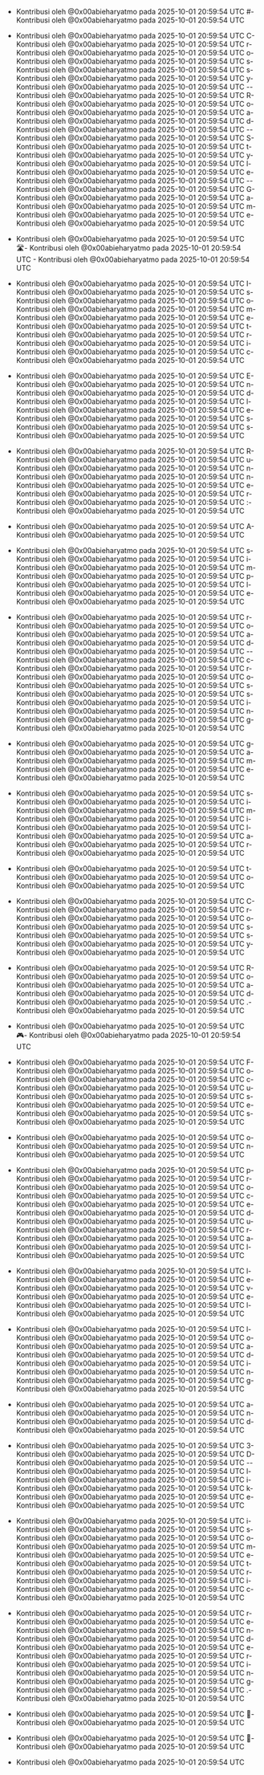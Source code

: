 - Kontribusi oleh @0x00abieharyatmo pada 2025-10-01 20:59:54 UTC
#- Kontribusi oleh @0x00abieharyatmo pada 2025-10-01 20:59:54 UTC
 - Kontribusi oleh @0x00abieharyatmo pada 2025-10-01 20:59:54 UTC
C- Kontribusi oleh @0x00abieharyatmo pada 2025-10-01 20:59:54 UTC
r- Kontribusi oleh @0x00abieharyatmo pada 2025-10-01 20:59:54 UTC
o- Kontribusi oleh @0x00abieharyatmo pada 2025-10-01 20:59:54 UTC
s- Kontribusi oleh @0x00abieharyatmo pada 2025-10-01 20:59:54 UTC
s- Kontribusi oleh @0x00abieharyatmo pada 2025-10-01 20:59:54 UTC
y- Kontribusi oleh @0x00abieharyatmo pada 2025-10-01 20:59:54 UTC
-- Kontribusi oleh @0x00abieharyatmo pada 2025-10-01 20:59:54 UTC
R- Kontribusi oleh @0x00abieharyatmo pada 2025-10-01 20:59:54 UTC
o- Kontribusi oleh @0x00abieharyatmo pada 2025-10-01 20:59:54 UTC
a- Kontribusi oleh @0x00abieharyatmo pada 2025-10-01 20:59:54 UTC
d- Kontribusi oleh @0x00abieharyatmo pada 2025-10-01 20:59:54 UTC
-- Kontribusi oleh @0x00abieharyatmo pada 2025-10-01 20:59:54 UTC
S- Kontribusi oleh @0x00abieharyatmo pada 2025-10-01 20:59:54 UTC
t- Kontribusi oleh @0x00abieharyatmo pada 2025-10-01 20:59:54 UTC
y- Kontribusi oleh @0x00abieharyatmo pada 2025-10-01 20:59:54 UTC
l- Kontribusi oleh @0x00abieharyatmo pada 2025-10-01 20:59:54 UTC
e- Kontribusi oleh @0x00abieharyatmo pada 2025-10-01 20:59:54 UTC
-- Kontribusi oleh @0x00abieharyatmo pada 2025-10-01 20:59:54 UTC
G- Kontribusi oleh @0x00abieharyatmo pada 2025-10-01 20:59:54 UTC
a- Kontribusi oleh @0x00abieharyatmo pada 2025-10-01 20:59:54 UTC
m- Kontribusi oleh @0x00abieharyatmo pada 2025-10-01 20:59:54 UTC
e- Kontribusi oleh @0x00abieharyatmo pada 2025-10-01 20:59:54 UTC

- Kontribusi oleh @0x00abieharyatmo pada 2025-10-01 20:59:54 UTC
🛣- Kontribusi oleh @0x00abieharyatmo pada 2025-10-01 20:59:54 UTC
️- Kontribusi oleh @0x00abieharyatmo pada 2025-10-01 20:59:54 UTC
 - Kontribusi oleh @0x00abieharyatmo pada 2025-10-01 20:59:54 UTC
I- Kontribusi oleh @0x00abieharyatmo pada 2025-10-01 20:59:54 UTC
s- Kontribusi oleh @0x00abieharyatmo pada 2025-10-01 20:59:54 UTC
o- Kontribusi oleh @0x00abieharyatmo pada 2025-10-01 20:59:54 UTC
m- Kontribusi oleh @0x00abieharyatmo pada 2025-10-01 20:59:54 UTC
e- Kontribusi oleh @0x00abieharyatmo pada 2025-10-01 20:59:54 UTC
t- Kontribusi oleh @0x00abieharyatmo pada 2025-10-01 20:59:54 UTC
r- Kontribusi oleh @0x00abieharyatmo pada 2025-10-01 20:59:54 UTC
i- Kontribusi oleh @0x00abieharyatmo pada 2025-10-01 20:59:54 UTC
c- Kontribusi oleh @0x00abieharyatmo pada 2025-10-01 20:59:54 UTC
 - Kontribusi oleh @0x00abieharyatmo pada 2025-10-01 20:59:54 UTC
E- Kontribusi oleh @0x00abieharyatmo pada 2025-10-01 20:59:54 UTC
n- Kontribusi oleh @0x00abieharyatmo pada 2025-10-01 20:59:54 UTC
d- Kontribusi oleh @0x00abieharyatmo pada 2025-10-01 20:59:54 UTC
l- Kontribusi oleh @0x00abieharyatmo pada 2025-10-01 20:59:54 UTC
e- Kontribusi oleh @0x00abieharyatmo pada 2025-10-01 20:59:54 UTC
s- Kontribusi oleh @0x00abieharyatmo pada 2025-10-01 20:59:54 UTC
s- Kontribusi oleh @0x00abieharyatmo pada 2025-10-01 20:59:54 UTC
 - Kontribusi oleh @0x00abieharyatmo pada 2025-10-01 20:59:54 UTC
R- Kontribusi oleh @0x00abieharyatmo pada 2025-10-01 20:59:54 UTC
u- Kontribusi oleh @0x00abieharyatmo pada 2025-10-01 20:59:54 UTC
n- Kontribusi oleh @0x00abieharyatmo pada 2025-10-01 20:59:54 UTC
n- Kontribusi oleh @0x00abieharyatmo pada 2025-10-01 20:59:54 UTC
e- Kontribusi oleh @0x00abieharyatmo pada 2025-10-01 20:59:54 UTC
r- Kontribusi oleh @0x00abieharyatmo pada 2025-10-01 20:59:54 UTC
:- Kontribusi oleh @0x00abieharyatmo pada 2025-10-01 20:59:54 UTC
 - Kontribusi oleh @0x00abieharyatmo pada 2025-10-01 20:59:54 UTC
A- Kontribusi oleh @0x00abieharyatmo pada 2025-10-01 20:59:54 UTC
 - Kontribusi oleh @0x00abieharyatmo pada 2025-10-01 20:59:54 UTC
s- Kontribusi oleh @0x00abieharyatmo pada 2025-10-01 20:59:54 UTC
i- Kontribusi oleh @0x00abieharyatmo pada 2025-10-01 20:59:54 UTC
m- Kontribusi oleh @0x00abieharyatmo pada 2025-10-01 20:59:54 UTC
p- Kontribusi oleh @0x00abieharyatmo pada 2025-10-01 20:59:54 UTC
l- Kontribusi oleh @0x00abieharyatmo pada 2025-10-01 20:59:54 UTC
e- Kontribusi oleh @0x00abieharyatmo pada 2025-10-01 20:59:54 UTC
 - Kontribusi oleh @0x00abieharyatmo pada 2025-10-01 20:59:54 UTC
r- Kontribusi oleh @0x00abieharyatmo pada 2025-10-01 20:59:54 UTC
o- Kontribusi oleh @0x00abieharyatmo pada 2025-10-01 20:59:54 UTC
a- Kontribusi oleh @0x00abieharyatmo pada 2025-10-01 20:59:54 UTC
d- Kontribusi oleh @0x00abieharyatmo pada 2025-10-01 20:59:54 UTC
-- Kontribusi oleh @0x00abieharyatmo pada 2025-10-01 20:59:54 UTC
c- Kontribusi oleh @0x00abieharyatmo pada 2025-10-01 20:59:54 UTC
r- Kontribusi oleh @0x00abieharyatmo pada 2025-10-01 20:59:54 UTC
o- Kontribusi oleh @0x00abieharyatmo pada 2025-10-01 20:59:54 UTC
s- Kontribusi oleh @0x00abieharyatmo pada 2025-10-01 20:59:54 UTC
s- Kontribusi oleh @0x00abieharyatmo pada 2025-10-01 20:59:54 UTC
i- Kontribusi oleh @0x00abieharyatmo pada 2025-10-01 20:59:54 UTC
n- Kontribusi oleh @0x00abieharyatmo pada 2025-10-01 20:59:54 UTC
g- Kontribusi oleh @0x00abieharyatmo pada 2025-10-01 20:59:54 UTC
 - Kontribusi oleh @0x00abieharyatmo pada 2025-10-01 20:59:54 UTC
g- Kontribusi oleh @0x00abieharyatmo pada 2025-10-01 20:59:54 UTC
a- Kontribusi oleh @0x00abieharyatmo pada 2025-10-01 20:59:54 UTC
m- Kontribusi oleh @0x00abieharyatmo pada 2025-10-01 20:59:54 UTC
e- Kontribusi oleh @0x00abieharyatmo pada 2025-10-01 20:59:54 UTC
 - Kontribusi oleh @0x00abieharyatmo pada 2025-10-01 20:59:54 UTC
s- Kontribusi oleh @0x00abieharyatmo pada 2025-10-01 20:59:54 UTC
i- Kontribusi oleh @0x00abieharyatmo pada 2025-10-01 20:59:54 UTC
m- Kontribusi oleh @0x00abieharyatmo pada 2025-10-01 20:59:54 UTC
i- Kontribusi oleh @0x00abieharyatmo pada 2025-10-01 20:59:54 UTC
l- Kontribusi oleh @0x00abieharyatmo pada 2025-10-01 20:59:54 UTC
a- Kontribusi oleh @0x00abieharyatmo pada 2025-10-01 20:59:54 UTC
r- Kontribusi oleh @0x00abieharyatmo pada 2025-10-01 20:59:54 UTC
 - Kontribusi oleh @0x00abieharyatmo pada 2025-10-01 20:59:54 UTC
t- Kontribusi oleh @0x00abieharyatmo pada 2025-10-01 20:59:54 UTC
o- Kontribusi oleh @0x00abieharyatmo pada 2025-10-01 20:59:54 UTC
 - Kontribusi oleh @0x00abieharyatmo pada 2025-10-01 20:59:54 UTC
C- Kontribusi oleh @0x00abieharyatmo pada 2025-10-01 20:59:54 UTC
r- Kontribusi oleh @0x00abieharyatmo pada 2025-10-01 20:59:54 UTC
o- Kontribusi oleh @0x00abieharyatmo pada 2025-10-01 20:59:54 UTC
s- Kontribusi oleh @0x00abieharyatmo pada 2025-10-01 20:59:54 UTC
s- Kontribusi oleh @0x00abieharyatmo pada 2025-10-01 20:59:54 UTC
y- Kontribusi oleh @0x00abieharyatmo pada 2025-10-01 20:59:54 UTC
 - Kontribusi oleh @0x00abieharyatmo pada 2025-10-01 20:59:54 UTC
R- Kontribusi oleh @0x00abieharyatmo pada 2025-10-01 20:59:54 UTC
o- Kontribusi oleh @0x00abieharyatmo pada 2025-10-01 20:59:54 UTC
a- Kontribusi oleh @0x00abieharyatmo pada 2025-10-01 20:59:54 UTC
d- Kontribusi oleh @0x00abieharyatmo pada 2025-10-01 20:59:54 UTC
.- Kontribusi oleh @0x00abieharyatmo pada 2025-10-01 20:59:54 UTC
 - Kontribusi oleh @0x00abieharyatmo pada 2025-10-01 20:59:54 UTC
🎮- Kontribusi oleh @0x00abieharyatmo pada 2025-10-01 20:59:54 UTC
 - Kontribusi oleh @0x00abieharyatmo pada 2025-10-01 20:59:54 UTC
F- Kontribusi oleh @0x00abieharyatmo pada 2025-10-01 20:59:54 UTC
o- Kontribusi oleh @0x00abieharyatmo pada 2025-10-01 20:59:54 UTC
c- Kontribusi oleh @0x00abieharyatmo pada 2025-10-01 20:59:54 UTC
u- Kontribusi oleh @0x00abieharyatmo pada 2025-10-01 20:59:54 UTC
s- Kontribusi oleh @0x00abieharyatmo pada 2025-10-01 20:59:54 UTC
e- Kontribusi oleh @0x00abieharyatmo pada 2025-10-01 20:59:54 UTC
s- Kontribusi oleh @0x00abieharyatmo pada 2025-10-01 20:59:54 UTC
 - Kontribusi oleh @0x00abieharyatmo pada 2025-10-01 20:59:54 UTC
o- Kontribusi oleh @0x00abieharyatmo pada 2025-10-01 20:59:54 UTC
n- Kontribusi oleh @0x00abieharyatmo pada 2025-10-01 20:59:54 UTC
 - Kontribusi oleh @0x00abieharyatmo pada 2025-10-01 20:59:54 UTC
p- Kontribusi oleh @0x00abieharyatmo pada 2025-10-01 20:59:54 UTC
r- Kontribusi oleh @0x00abieharyatmo pada 2025-10-01 20:59:54 UTC
o- Kontribusi oleh @0x00abieharyatmo pada 2025-10-01 20:59:54 UTC
c- Kontribusi oleh @0x00abieharyatmo pada 2025-10-01 20:59:54 UTC
e- Kontribusi oleh @0x00abieharyatmo pada 2025-10-01 20:59:54 UTC
d- Kontribusi oleh @0x00abieharyatmo pada 2025-10-01 20:59:54 UTC
u- Kontribusi oleh @0x00abieharyatmo pada 2025-10-01 20:59:54 UTC
r- Kontribusi oleh @0x00abieharyatmo pada 2025-10-01 20:59:54 UTC
a- Kontribusi oleh @0x00abieharyatmo pada 2025-10-01 20:59:54 UTC
l- Kontribusi oleh @0x00abieharyatmo pada 2025-10-01 20:59:54 UTC
 - Kontribusi oleh @0x00abieharyatmo pada 2025-10-01 20:59:54 UTC
l- Kontribusi oleh @0x00abieharyatmo pada 2025-10-01 20:59:54 UTC
e- Kontribusi oleh @0x00abieharyatmo pada 2025-10-01 20:59:54 UTC
v- Kontribusi oleh @0x00abieharyatmo pada 2025-10-01 20:59:54 UTC
e- Kontribusi oleh @0x00abieharyatmo pada 2025-10-01 20:59:54 UTC
l- Kontribusi oleh @0x00abieharyatmo pada 2025-10-01 20:59:54 UTC
 - Kontribusi oleh @0x00abieharyatmo pada 2025-10-01 20:59:54 UTC
l- Kontribusi oleh @0x00abieharyatmo pada 2025-10-01 20:59:54 UTC
o- Kontribusi oleh @0x00abieharyatmo pada 2025-10-01 20:59:54 UTC
a- Kontribusi oleh @0x00abieharyatmo pada 2025-10-01 20:59:54 UTC
d- Kontribusi oleh @0x00abieharyatmo pada 2025-10-01 20:59:54 UTC
i- Kontribusi oleh @0x00abieharyatmo pada 2025-10-01 20:59:54 UTC
n- Kontribusi oleh @0x00abieharyatmo pada 2025-10-01 20:59:54 UTC
g- Kontribusi oleh @0x00abieharyatmo pada 2025-10-01 20:59:54 UTC
 - Kontribusi oleh @0x00abieharyatmo pada 2025-10-01 20:59:54 UTC
a- Kontribusi oleh @0x00abieharyatmo pada 2025-10-01 20:59:54 UTC
n- Kontribusi oleh @0x00abieharyatmo pada 2025-10-01 20:59:54 UTC
d- Kontribusi oleh @0x00abieharyatmo pada 2025-10-01 20:59:54 UTC
 - Kontribusi oleh @0x00abieharyatmo pada 2025-10-01 20:59:54 UTC
3- Kontribusi oleh @0x00abieharyatmo pada 2025-10-01 20:59:54 UTC
D- Kontribusi oleh @0x00abieharyatmo pada 2025-10-01 20:59:54 UTC
-- Kontribusi oleh @0x00abieharyatmo pada 2025-10-01 20:59:54 UTC
l- Kontribusi oleh @0x00abieharyatmo pada 2025-10-01 20:59:54 UTC
i- Kontribusi oleh @0x00abieharyatmo pada 2025-10-01 20:59:54 UTC
k- Kontribusi oleh @0x00abieharyatmo pada 2025-10-01 20:59:54 UTC
e- Kontribusi oleh @0x00abieharyatmo pada 2025-10-01 20:59:54 UTC
 - Kontribusi oleh @0x00abieharyatmo pada 2025-10-01 20:59:54 UTC
i- Kontribusi oleh @0x00abieharyatmo pada 2025-10-01 20:59:54 UTC
s- Kontribusi oleh @0x00abieharyatmo pada 2025-10-01 20:59:54 UTC
o- Kontribusi oleh @0x00abieharyatmo pada 2025-10-01 20:59:54 UTC
m- Kontribusi oleh @0x00abieharyatmo pada 2025-10-01 20:59:54 UTC
e- Kontribusi oleh @0x00abieharyatmo pada 2025-10-01 20:59:54 UTC
t- Kontribusi oleh @0x00abieharyatmo pada 2025-10-01 20:59:54 UTC
r- Kontribusi oleh @0x00abieharyatmo pada 2025-10-01 20:59:54 UTC
i- Kontribusi oleh @0x00abieharyatmo pada 2025-10-01 20:59:54 UTC
c- Kontribusi oleh @0x00abieharyatmo pada 2025-10-01 20:59:54 UTC
 - Kontribusi oleh @0x00abieharyatmo pada 2025-10-01 20:59:54 UTC
r- Kontribusi oleh @0x00abieharyatmo pada 2025-10-01 20:59:54 UTC
e- Kontribusi oleh @0x00abieharyatmo pada 2025-10-01 20:59:54 UTC
n- Kontribusi oleh @0x00abieharyatmo pada 2025-10-01 20:59:54 UTC
d- Kontribusi oleh @0x00abieharyatmo pada 2025-10-01 20:59:54 UTC
e- Kontribusi oleh @0x00abieharyatmo pada 2025-10-01 20:59:54 UTC
r- Kontribusi oleh @0x00abieharyatmo pada 2025-10-01 20:59:54 UTC
i- Kontribusi oleh @0x00abieharyatmo pada 2025-10-01 20:59:54 UTC
n- Kontribusi oleh @0x00abieharyatmo pada 2025-10-01 20:59:54 UTC
g- Kontribusi oleh @0x00abieharyatmo pada 2025-10-01 20:59:54 UTC
.- Kontribusi oleh @0x00abieharyatmo pada 2025-10-01 20:59:54 UTC
 - Kontribusi oleh @0x00abieharyatmo pada 2025-10-01 20:59:54 UTC
📐- Kontribusi oleh @0x00abieharyatmo pada 2025-10-01 20:59:54 UTC
 - Kontribusi oleh @0x00abieharyatmo pada 2025-10-01 20:59:54 UTC
🚦- Kontribusi oleh @0x00abieharyatmo pada 2025-10-01 20:59:54 UTC

- Kontribusi oleh @0x00abieharyatmo pada 2025-10-01 20:59:54 UTC
